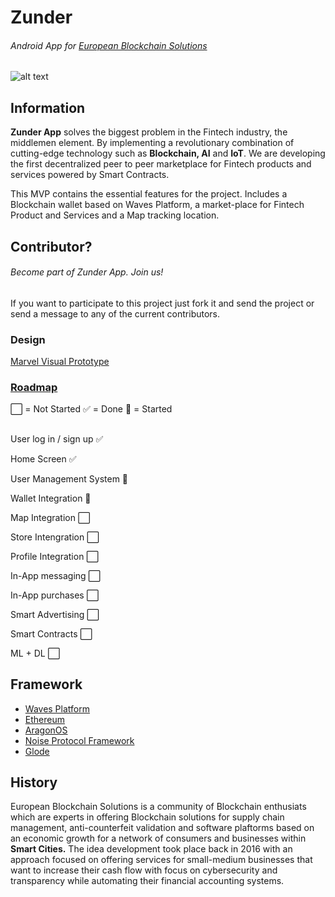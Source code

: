 # Zunder
###### Android App for [European Blockchain Solutions](http://euroblockchain.solutions/)
![alt text](http://euroblockchain.solutions/wp-content/uploads/2015/12/tech.png)

## Information
**Zunder App** solves the biggest problem in the Fintech industry, the middlemen element. By implementing a revolutionary combination of cutting-edge technology such as **Blockchain, AI** and **IoT**. We are developing the first decentralized peer to peer marketplace for Fintech products and services powered by Smart Contracts.

This MVP contains the essential features for the project. Includes a Blockchain wallet based on Waves Platform, a market-place for Fintech Product and Services and a Map tracking location.

## Contributor?
###### Become part of Zunder App. Join us!
If you want to participate to this project just fork it and send the project or send a message to any of the current contributors. 

### Design
[Marvel Visual Prototype](https://marvelapp.com/project/2444817/)

### [Roadmap](https://drive.google.com/open?id=1QoCi-DfRYoa19_vxnsDsPL16XilcRPyQ)
:white_large_square: = Not Started  :white_check_mark: = Done :large_blue_circle: = Started  
##  

User log in / sign up :white_check_mark:

Home Screen :white_check_mark:

User Management System  :large_blue_circle:

Wallet Integration  :large_blue_circle:

Map Integration :white_large_square:

Store Intengration :white_large_square:

Profile Integration :white_large_square:

In-App messaging :white_large_square:

In-App purchases :white_large_square:

Smart Advertising :white_large_square:

Smart Contracts :white_large_square:

ML + DL :white_large_square:

## Framework
- [Waves Platform](https://wavesplatform.com/)
- [Ethereum](https://www.ethereum.org/)
- [AragonOS](https://aragon.one/)
- [Noise Protocol Framework](http://noiseprotocol.org/)
- [Glode](https://github.com/bumptech/glide)

## History
European Blockchain Solutions is a community of Blockchain enthusiats which are experts in offering Blockchain solutions for supply chain management, anti-counterfeit validation and software plaftorms based on an economic growth for a network of consumers and businesses within **Smart Cities.** The idea development took place back in 2016 with an approach focused on offering services for small-medium businesses that want to increase their cash flow with focus on cybersecurity and transparency while automating their financial accounting systems. 

